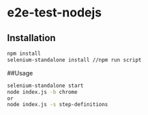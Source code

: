# e2e-test-nodejs

## Installation

```bash
npm install 
selenium-standalone install //npm run script
```

##Usage
```bash
selenium-standalone start
node index.js -b chrome
or 
node index.js -s step-definitions
```


